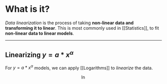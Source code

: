 # What is it?

*Data linearization* is the process of taking **non-linear data and transforming it to linear**. This is most commonly used in [[Statistics]], to fit **non-linear data to linear models**.
___
## Linearizing $y = a * x^\alpha$ 

For  $y = a * x^\alpha$ models, we can apply [[Logarithms]] to *linearize* the data.

$$
\ln 
$$
